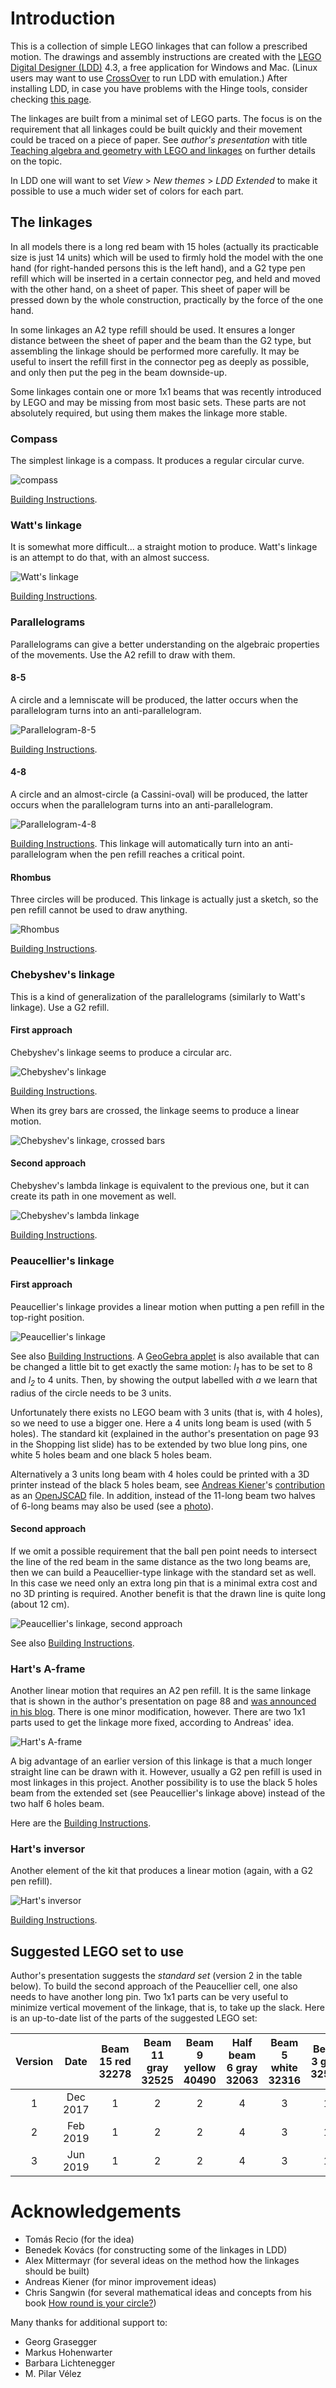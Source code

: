 # Introduction

This is a collection of simple LEGO linkages that can follow a prescribed motion.
The drawings and assembly instructions are created with the [LEGO Digital Designer (LDD)](https://www.lego.com/en-us/ldd) 4.3,
a free application for Windows and Mac. (Linux users may want to use [CrossOver](https://www.codeweavers.com/products/crossover-linux)
to run LDD with emulation.) After installing LDD, in case you have problems with the Hinge tools,
consider checking [this page](https://steamcommunity.com/sharedfiles/filedetails/?id=455735233).

The linkages are built from a minimal set of LEGO parts. The focus is on the requirement that all
linkages could be built quickly and their movement could be traced on a piece of
paper. See *author's presentation* with title [Teaching algebra and geometry with LEGO and linkages](https://www.researchgate.net/publication/332303931_Teaching_algebra_and_geometry_with_LEGO_and_linkages)
on further details on the topic.

In LDD one will want to set *View* > *New themes* > *LDD Extended* to make it possible to use
a much wider set of colors for each part.

## The linkages

In all models there is a long red
beam with 15 holes (actually its practicable size is just 14 units) which will be
used to firmly hold the model with the one hand (for right-handed persons this
is the left hand), and a G2 type pen refill which will be inserted in a certain connector
peg, and held and moved with the other hand, on a sheet of paper. This sheet of
paper will be pressed down by the whole construction, practically by the force
of the one hand.

In some linkages an A2 type refill should be used. It ensures a longer distance between
the sheet of paper and the beam than the G2 type, but assembling the linkage should be performed more carefully.
It may be useful to insert the refill first in the connector peg as deeply as possible,
and only then put the peg in the beam downside-up.

Some linkages contain one or more 1x1 beams that was recently introduced by LEGO
and may be missing from most basic sets. These parts are not absolutely required, but using
them makes the linkage more stable.

### Compass

The simplest linkage is a compass. It produces a regular circular curve.

![compass](html/Building%20Instructions%20%5Bcompass%5D-images/Step1.png)

[Building Instructions](http://htmlpreview.github.io/?https://github.com/kovzol/lego-linkages/blob/master/html/Building%20Instructions%20%5Bcompass%5D.html).

### Watt's linkage

It is somewhat more difficult... a straight motion to produce. Watt's linkage is an attempt to do that,
with an almost success.

![Watt's linkage](html/Building%20Instructions%20%5BWatt%5D-images/Step6.png)

[Building Instructions](http://htmlpreview.github.io/?https://github.com/kovzol/lego-linkages/blob/master/html/Building%20Instructions%20%5BWatt%5D.html).

### Parallelograms

Parallelograms can give a better understanding on the algebraic properties of the movements. Use the A2 refill to draw with them.

#### 8-5

A circle and a lemniscate will be produced, the latter occurs when the parallelogram turns into an anti-parallelogram.

![Parallelogram-8-5](html/Building%20Instructions%20%5BParallelogram-8-5%5D-images/Step7.png)

[Building Instructions](http://htmlpreview.github.io/?https://github.com/kovzol/lego-linkages/blob/master/html/Building%20Instructions%20%5BParallelogram-8-5%5D.html).

#### 4-8

A circle and an almost-circle (a Cassini-oval) will be produced, the latter occurs when the parallelogram turns into an anti-parallelogram.

![Parallelogram-4-8](html/Building%20Instructions%20%5BParallelogram-4-8%5D-images/Step6.png)

[Building Instructions](http://htmlpreview.github.io/?https://github.com/kovzol/lego-linkages/blob/master/html/Building%20Instructions%20%5BParallelogram-4-8%5D.html).
This linkage will automatically turn into an anti-parallelogram when the pen refill reaches a critical point.

#### Rhombus

Three circles will be produced. This linkage is actually just a sketch, so the pen refill cannot be used to draw anything.

![Rhombus](html/Building%20Instructions%20%5BRhombus%5D-images/Step3.png)

[Building Instructions](http://htmlpreview.github.io/?https://github.com/kovzol/lego-linkages/blob/master/html/Building%20Instructions%20%5BRhombus%5D.html).

### Chebyshev's linkage

This is a kind of generalization of the parallelograms (similarly to Watt's linkage). Use a G2 refill.

#### First approach

Chebyshev's linkage seems to produce a circular arc.

![Chebyshev's linkage](html/Building%20Instructions%20%5BChebyshev%5D-images/Step6.png)

[Building Instructions](http://htmlpreview.github.io/?https://github.com/kovzol/lego-linkages/blob/master/html/Building%20Instructions%20%5BChebyshev%5D.html).

When its grey bars are crossed, the linkage seems to produce a linear motion.

![Chebyshev's linkage, crossed bars](html/Building%20Instructions%20%5BChebyshev-crossed%5D-images/Step6.png)

#### Second approach

Chebyshev's lambda linkage is equivalent to the previous one, but it can create its path
in one movement as well.

![Chebyshev's lambda linkage](html/Building%20Instructions%20%5Blambda%5D-images/Step3.png)

[Building Instructions](http://htmlpreview.github.io/?https://github.com/kovzol/lego-linkages/blob/master/html/Building%20Instructions%20%5Blambda%5D.html).

### Peaucellier's linkage

#### First approach

Peaucellier's linkage provides a linear motion when putting a pen refill in the top-right position.

![Peaucellier's linkage](html/Building%20Instructions%20%5BPeaucellier%5D-images/Step8.png)

See also [Building Instructions](http://htmlpreview.github.io/?https://github.com/kovzol/lego-linkages/blob/master/html/Building%20Instructions%20%5BPeaucellier%5D.html).
A [GeoGebra applet](https://www.geogebra.org/m/dhpbsjdB) is also available that can be changed a little bit
to get exactly the same motion: *l<sub>1</sub>* has to be set to 8 and *l<sub>2</sub>* to 4 units. Then,
by showing the output labelled with *a* we learn that radius of the circle needs to be 3 units.

Unfortunately there exists no LEGO beam with 3 units (that is, with 4 holes), so we need to use a bigger one.
Here a 4 units long beam is used (with 5 holes). The standard kit (explained in the author's presentation
on page 93 in the Shopping list slide) has to be extended by two blue long pins, one white 5 holes beam
and one black 5 holes beam.

Alternatively a 3 units long beam with 4 holes could be printed with a 3D printer instead of the black 5 holes beam,
see [Andreas Kiener](https://www.uni-salzburg.at/index.php?id=205610)'s [contribution](3d-printing/technic-4m.openjscad.txt) as an
[OpenJSCAD](https://openjscad.org/) file.
In addition, instead of the 11-long beam two halves of 6-long beams may also be used (see a
[photo](3d-printing/Peaucellier.jpg)).

#### Second approach

If we omit a possible requirement that the ball pen point needs to intersect the line of the red beam in the same
distance as the two long beams are, then we can build a Peaucellier-type linkage with the standard set as well.
In this case we need only an extra long pin that is a minimal extra cost and no 3D printing is required.
Another benefit is that the drawn line is quite long (about 12 cm).

![Peaucellier's linkage, second approach](html/Building%20Instructions%20%5BPeaucellier2%5D-images/Step4.png)

See also [Building Instructions](http://htmlpreview.github.io/?https://github.com/kovzol/lego-linkages/blob/master/html/Building%20Instructions%20%5BPeaucellier2%5D.html).

### Hart's A-frame

Another linear motion that requires an A2 pen refill. It is the same linkage that is shown in the author's
presentation on page 88 and [was announced in his blog](https://kovz0l.blogspot.com/2018/08/harts-frame-revisited.html).
There is one minor modification, however. There are two 1x1 parts used to get the linkage more fixed,
according to Andreas' idea.

![Hart's A-frame](html/Building%20Instructions%20%5BHartA2b%5D-images/Step7.png)

A big advantage of an earlier version of this linkage is that a much longer straight line can be drawn with it.
However, usually a G2 pen refill is used in most linkages in this project. Another possibility is to use
the black 5 holes beam from the extended set (see Peaucellier's linkage above) instead of the two half 6 holes beam.

Here are the [Building Instructions](http://htmlpreview.github.io/?https://github.com/kovzol/lego-linkages/blob/master/html/Building%20Instructions%20%5BHartA2b%5D.html).

### Hart's inversor

Another element of the kit that produces a linear motion (again, with a G2 pen refill).

![Hart's inversor](html/Building%20Instructions%20%5BHartI%5D-images/Step4.png)

[Building Instructions](http://htmlpreview.github.io/?https://github.com/kovzol/lego-linkages/blob/master/html/Building%20Instructions%20%5BHartI%5D.html).

## Suggested LEGO set to use

Author's presentation suggests the *standard set* (version 2 in the table below). To build the second approach of the Peaucellier cell, one
also needs to have another long pin. Two 1x1 parts can be very useful to minimize vertical movement of the linkage,
that is, to take up the slack. Here is an up-to-date list of the parts of the suggested LEGO set:

| Version | Date     | Beam 15 red 32278 | Beam 11 gray 32525 | Beam 9 yellow 40490 | Half beam 6 gray 32063 | Beam 5 white 32316 | Beam 3 gray 32523 | Beam 1x1 gray 18654 | Long pin blue 6558 | Pin black 2780 | G2 refill | A2 refill | 
|:-------:|:--------:|:-----------------:|:------------------:|:-------------------:|:----------------------:|:------------------:|:-----------------:|:-------------------:|:------------------:|:--------------:|:---------:|:---------:|
| 1       | Dec 2017 |         1         |         2          |         2           |           4            |         3          |         1         |          -          |         2          |     9     |     1     |     -     |
| 2       | Feb 2019 |         1         |         2          |         2           |           4            |         3          |         1         |          -          |          2          |     9     |     1     |     1     |
| 3       | Jun 2019 |         1         |         2          |         2           |           4            |         3          |         1         |          2          |         3          |     9     |     1     |     1     |

# Acknowledgements

* Tomás Recio (for the idea)
* Benedek Kovács (for constructing some of the linkages in LDD)
* Alex Mittermayr (for several ideas on the method how the linkages should be built)
* Andreas Kiener (for minor improvement ideas)
* Chris Sangwin (for several mathematical ideas and concepts from his book [How round is your circle?](https://press.princeton.edu/titles/8624.html))

Many thanks for additional support to:
* Georg Grasegger
* Markus Hohenwarter
* Barbara Lichtenegger
* M. Pilar Vélez
